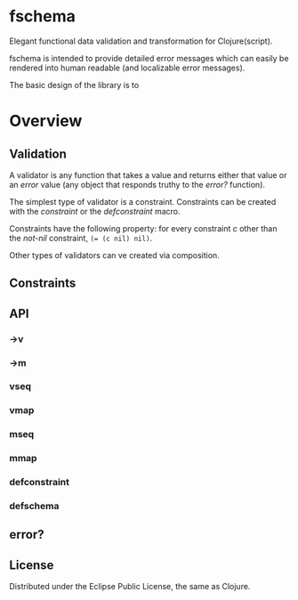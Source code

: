 # fschema

Elegant functional data validation and transformation for Clojure(script).

fschema is intended to provide detailed error messages which can
easily be rendered into human readable (and localizable error messages).

The basic design of the library is to 

# Overview

## Validation

A validator is any function that takes a value and returns either that
value or an *error* value (any object that responds truthy to the
*error?* function).

The simplest type of validator is a constraint. Constraints can be
created with the *constraint* or the *defconstraint* macro.

Constraints have the following property: for every constraint *c*
other than the *not-nil* constraint, `(= (c nil) nil)`. 

Other types of validators can ve created via composition.


## Constraints



## API

### ->v

### ->m

### vseq

### vmap

### mseq

### mmap

### defconstraint

### defschema

## error?

## License

Distributed under the Eclipse Public License, the same as Clojure.
